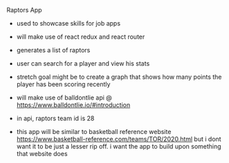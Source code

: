 Raptors App

- used to showcase skills for job apps
- will make use of react redux and react router

- generates a list of raptors
- user can search for a player and view his stats 
- stretch goal might be to create a graph that shows how many points the player has been scoring recently
- will make use of balldontlie api @ https://www.balldontlie.io/#introduction
- in api, raptors team id is 28
- this app will be similar to basketball reference website https://www.basketball-reference.com/teams/TOR/2020.html but i dont want it to be just a lesser rip off. i want the app to build upon something that website does



